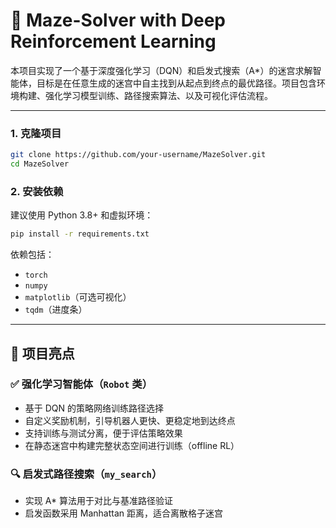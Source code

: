 # 🤖 Maze-Solver with Deep Reinforcement Learning

本项目实现了一个基于深度强化学习（DQN）和启发式搜索（A*）的迷宫求解智能体，目标是在任意生成的迷宫中自主找到从起点到终点的最优路径。项目包含环境构建、强化学习模型训练、路径搜索算法、以及可视化评估流程。

---

### 1. 克隆项目

```bash
git clone https://github.com/your-username/MazeSolver.git
cd MazeSolver
````

### 2. 安装依赖

建议使用 Python 3.8+ 和虚拟环境：

```bash
pip install -r requirements.txt
```

依赖包括：

* `torch`
* `numpy`
* `matplotlib`（可选可视化）
* `tqdm`（进度条）

---

## 🧠 项目亮点

### ✅ 强化学习智能体（`Robot` 类）

* 基于 DQN 的策略网络训练路径选择
* 自定义奖励机制，引导机器人更快、更稳定地到达终点
* 支持训练与测试分离，便于评估策略效果
* 在静态迷宫中构建完整状态空间进行训练（offline RL）

### 🔍 启发式路径搜索（`my_search`）

* 实现 A\* 算法用于对比与基准路径验证
* 启发函数采用 Manhattan 距离，适合离散格子迷宫




